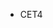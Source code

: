 <!--  -->
<!-- - Excellent Graduation Project of Jiangsu Province, 2022. -->
<!--  -->
<!-- - First-prize Enterprise Scholarship of CUMT, 2020. -->
<!--  -->
<!-- - First-prize Scholarship of CUMT, 2019. -->
- CET4
